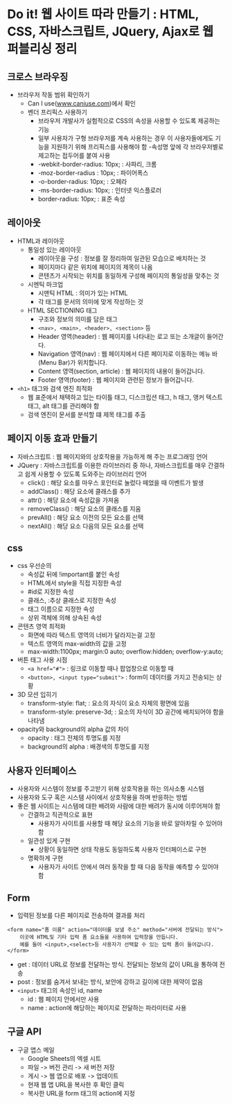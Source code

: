 # Do it! 웹 사이트 따라 만들기 : HTML, CSS, 자바스크립트, JQuery, Ajax로 웹 퍼블리싱 정리

## 크로스 브라우징
- 브라우저 작동 범위 확인하기
    - Can I use(www.caniuse.com)에서 확인
    - 벤더 프리픽스 사용하기
        - 브라우저 개발사가 실험적으로 CSS의 속성을 사용할 수 있도록 제공하는 기능
        - 일부 사용자가 구형 브라우저를 계속 사용하는 경우 이 사용자들에게도 기능을 지원하기 위해 프리픽스를 사용해야 함
        -속성명 앞에 각 브라우저별로 제고하는 접두어를 붙여 사용
        - -webkit-border-radius: 10px; : 사파리, 크롬
        - -moz-border-radius : 10px; : 파이어폭스
        - -o-border-radius: 10px; : 오페라
        - -ms-border-radius: 10px; : 인터넷 익스플로러
        - border-radius: 10px; : 표준 속성

## 레이아웃
- HTML과 레이아웃
    - 통일성 있는 레이아웃
        - 레이아웃을 구성 : 정보를 잘 정리하여 일관된 모습으로 배치하는 것
        - 페이지마다 같은 위치에 페이지의 제목이 나옴
        - 콘텐츠가 시작되는 위치를 동일하게 구성해 페이지의 통일성을 맞추는 것
    - 시멘틱 마크업
        - 시맨틱 HTML : 의미가 있는 HTML
        - 각 태그를 문서의 의미에 맞게 작성하는 것
    - HTML SECTIONING 태그
        - 구조와 정보의 의미를 담은 태그
        - ```<nav>, <main>, <header>, <section>``` 등
        - Header 영역(header) : 웹 페이지를 나타내는 로고 또는 소개글이 들어간다.
        - Navigation 영역(nav) : 웹 페이지에서 다른 페이지로 이동하는 메뉴 바(Menu Bar)가 위치합니다.
        - Content 영역(section, article) : 웹 페이지의 내용이 들어갑니다.
        - Footer 영역(footer) : 웹 페이지와 관련된 정보가 들어갑니다.
- ```<h1>``` 태그와 검색 엔진 최적화
    - 웹 표준에서 채택하고 있는 타이틀 태그, 디스크립션 태그, h 태그, 앵커 텍스트 태그, alt 태그를 관리해야 함
    - 검색 엔진이 문서를 분석할 떄 제목 태그를 추출

## 페이지 이동 효과 만들기
- 자바스크립트 : 웹 페이지와의 상호작용을 가능하게 해 주는 프로그래밍 언어
- JQuery : 자바스크립트를 이용한 라이브러리 중 하나, 자바스크립트를 매우 간결하고 쉽게 사용할 수 있도록 도와주는 라이브러리 언어
    - click() : 해당 요소를 마우스 포인터로 눌렀다 떼었을 때 이벤트가 발생
    - addClass() : 해당 요소에 클래스를 추가
    - attr() :  해당 요소에 속성값을 가져옴
    - removeClass() : 해당 요소의 클래스를 지움
    - prevAll() : 해당 요소 이전의 모든 요소를 선택
    - nextAll() : 해당 요소 다음의 모든 요소를 선택
## css
- css 우선순의
    - 속성값 뒤에 !important를 붙인 속성
    - HTML에서 style을 직접 지정한 속성
    - #id로 지정한 속성
    - 클래스, :추상 클래스로 지정한 속성
    - 태그 이름으로 지정한 속성
    - 상위 객체에 의해 상속된 속성
- 콘텐츠 영역 최적화
    - 화면에 따라 텍스트 영역의 너비가 달라지는걸 고정
    - 텍스트 영역의 max-width의 값을 고정
    - max-width:1100px; margin:0 auto; overflow:hidden; overflow-y:auto;
- 버튼 태그 사용 시점
    - ```<a href="#">``` : 링크로 이동할 때나 팝업창으로 이동할 때
    - ```<button>, <input type="submit">``` : form이 데이터를 가지고 전송되는 상황
- 3D 모션 입히기
    - transform-style: flat; : 요소의 자식이 요소 자체의 평면에 있음
    - transform-style: preserve-3d; : 요소의 자식이 3D 공간에 배치되어야 함을 나타냄
- opacity와 background의 alpha 값의 차이
    - opacity : 태그 전체의 투명도를 지정
    - background의 alpha : 배경색의 투명도를 지정

## 사용자 인터페이스
- 사용자와 시스템이 정보를 주고받기 위해 상호작용을 하는 의사소통 시스템
- 사용자와 도구 혹은 시스템 사이에서 상호작용을 하며 반응하는 방법
- 좋은 웹 사이트는 시스템에 대한 배려와 사람에 대한 배려가 동시에 이루어져야 함
    - 간결하고 직관적으로 표현
        - 사용자가 사이트를 사용할 때 해당 요소의 기능을 바로 알아차릴 수 있어야함
    - 일관성 있게 구현
        - 상황이 동일하면 상태 작용도 동일하도록 사용자 인터페이스로 구현
    - 명확하게 구현
        - 사용자가 사이트 안에서 여러 동작을 할 때 다음 동작을 예측할 수 있어야 함

## Form
- 입력된 정보를 다른 페이지로 전송하여 결과를 처리
```
<form name="폼 이름" action="데이터를 보낼 주소" method="서버에 전달되는 방식">
    이곳에 HTML및 기타 입력 폼 요소들을 사용하여 입력창을 만듭니다. 
    예를 들어 <input>,<select>등 사용자가 선택할 수 있는 입력 폼이 들어갑니다.
</form>
```
- get : 데이터 URL로 정보를 전달하는 방식. 전달되는 정보의 값이 URL을 통하여 전송
- post : 정보를 숨겨서 보내는 방식, 보안에 강하고 길이에 대한 제약이 없음
- ```<input>``` 태그의 속성인 id, name
    - id : 웹 페이지 안에서만 사용
    - name : action에 해당하는 페이지로 전달하는 파라미터로 사용

## 구글 API
- 구글 앱스 메일
    - Google Sheets의 엑셀 시트
    - 파일 -> 버전 관리 -> 새 버전 저장
    - 게시 -> 웹 앱으로 배포 -> 업데이트
    - 현재 웹 앱 URL을 복사한 후 확인 클릭
    - 복사한 URL을 form 태그의 action에 지정